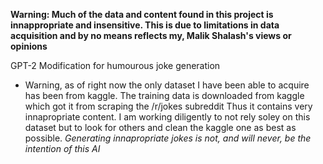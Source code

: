 **Warning: Much of the data and content found in this project is innappropriate and insensitive. This is due to limitations in data acquisition and by no means reflects my, Malik Shalash's views or opinions**

GPT-2 Modification for humourous joke generation

- Warning, as of right now the only dataset I have been able to acquire has been from kaggle.
  The training data is downloaded from kaggle which got it from scraping the /r/jokes subreddit
  Thus it contains very innapropriate content. I am working diligently to not rely soley on this dataset but to
  look for others and clean the kaggle one as best as possible.
  _Generating innapropriate jokes is not, and will never, be the intention of this AI_
